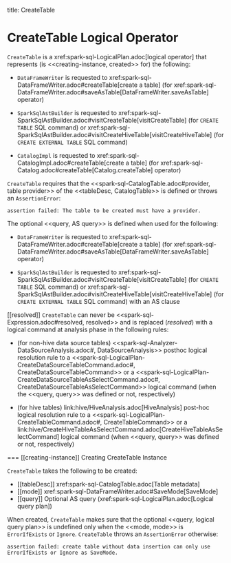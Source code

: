 title: CreateTable

# CreateTable Logical Operator

`CreateTable` is a xref:spark-sql-LogicalPlan.adoc[logical operator] that represents (is <<creating-instance, created>> for) the following:

* `DataFrameWriter` is requested to xref:spark-sql-DataFrameWriter.adoc#createTable[create a table] (for xref:spark-sql-DataFrameWriter.adoc#saveAsTable[DataFrameWriter.saveAsTable] operator)

* `SparkSqlAstBuilder` is requested to xref:spark-sql-SparkSqlAstBuilder.adoc#visitCreateTable[visitCreateTable] (for `CREATE TABLE` SQL command) or xref:spark-sql-SparkSqlAstBuilder.adoc#visitCreateHiveTable[visitCreateHiveTable] (for `CREATE EXTERNAL TABLE` SQL command)

* `CatalogImpl` is requested to xref:spark-sql-CatalogImpl.adoc#createTable[create a table] (for xref:spark-sql-Catalog.adoc#createTable[Catalog.createTable] operator)

`CreateTable` requires that the <<spark-sql-CatalogTable.adoc#provider, table provider>> of the <<tableDesc, CatalogTable>> is defined or throws an `AssertionError`:

```
assertion failed: The table to be created must have a provider.
```

The optional <<query, AS query>> is defined when used for the following:

* `DataFrameWriter` is requested to xref:spark-sql-DataFrameWriter.adoc#createTable[create a table] (for xref:spark-sql-DataFrameWriter.adoc#saveAsTable[DataFrameWriter.saveAsTable] operator)

* `SparkSqlAstBuilder` is requested to xref:spark-sql-SparkSqlAstBuilder.adoc#visitCreateTable[visitCreateTable] (for `CREATE TABLE` SQL command) or xref:spark-sql-SparkSqlAstBuilder.adoc#visitCreateHiveTable[visitCreateHiveTable] (for `CREATE EXTERNAL TABLE` SQL command) with an AS clause

[[resolved]]
`CreateTable` can never be <<spark-sql-Expression.adoc#resolved, resolved>> and is replaced (_resolved_) with a logical command at analysis phase in the following rules:

* (for non-hive data source tables) <<spark-sql-Analyzer-DataSourceAnalysis.adoc#, DataSourceAnalysis>> posthoc logical resolution rule to a <<spark-sql-LogicalPlan-CreateDataSourceTableCommand.adoc#, CreateDataSourceTableCommand>> or a <<spark-sql-LogicalPlan-CreateDataSourceTableAsSelectCommand.adoc#, CreateDataSourceTableAsSelectCommand>> logical command (when the <<query, query>> was defined or not, respectively)

* (for hive tables) link:hive/HiveAnalysis.adoc[HiveAnalysis] post-hoc logical resolution rule to a <<spark-sql-LogicalPlan-CreateTableCommand.adoc#, CreateTableCommand>> or a link:hive/CreateHiveTableAsSelectCommand.adoc[CreateHiveTableAsSelectCommand] logical command (when <<query, query>> was defined or not, respectively)

=== [[creating-instance]] Creating CreateTable Instance

`CreateTable` takes the following to be created:

* [[tableDesc]] xref:spark-sql-CatalogTable.adoc[Table metadata]
* [[mode]] xref:spark-sql-DataFrameWriter.adoc#SaveMode[SaveMode]
* [[query]] Optional AS query (xref:spark-sql-LogicalPlan.adoc[Logical query plan])

When created, `CreateTable` makes sure that the optional <<query, logical query plan>> is undefined only when the <<mode, mode>> is `ErrorIfExists` or `Ignore`. `CreateTable` throws an `AssertionError` otherwise:

```
assertion failed: create table without data insertion can only use ErrorIfExists or Ignore as SaveMode.
```
